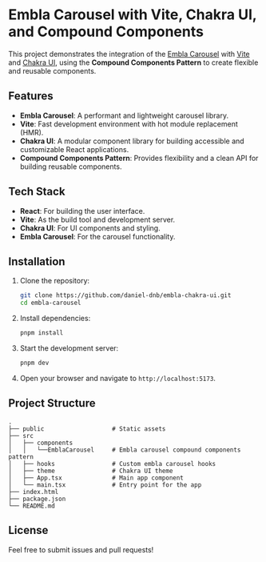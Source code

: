 # Embla Carousel with Vite, Chakra UI, and Compound Components

This project demonstrates the integration of the [Embla Carousel](https://www.embla-carousel.com/) with [Vite](https://vitejs.dev/) and [Chakra UI](https://chakra-ui.com/), using the **Compound Components Pattern** to create flexible and reusable components.

## Features

- **Embla Carousel**: A performant and lightweight carousel library.
- **Vite**: Fast development environment with hot module replacement (HMR).
- **Chakra UI**: A modular component library for building accessible and customizable React applications.
- **Compound Components Pattern**: Provides flexibility and a clean API for building reusable components.

## Tech Stack

- **React**: For building the user interface.
- **Vite**: As the build tool and development server.
- **Chakra UI**: For UI components and styling.
- **Embla Carousel**: For the carousel functionality.

## Installation

1. Clone the repository:

   ```bash
   git clone https://github.com/daniel-dnb/embla-chakra-ui.git
   cd embla-carousel
   ```

2. Install dependencies:

   ```bash
   pnpm install
   ```

3. Start the development server:

   ```bash
   pnpm dev
   ```

4. Open your browser and navigate to `http://localhost:5173`.

## Project Structure

```
.
├── public                   # Static assets
├── src
│   ├── components
│   │   └──EmblaCarousel     # Embla carousel compound components pattern
│   ├── hooks                # Custom embla carousel hooks
│   ├── theme                # Chakra UI theme
│   ├── App.tsx              # Main app component
│   └── main.tsx             # Entry point for the app
├── index.html
├── package.json
└── README.md
```

## License

Feel free to submit issues and pull requests!
